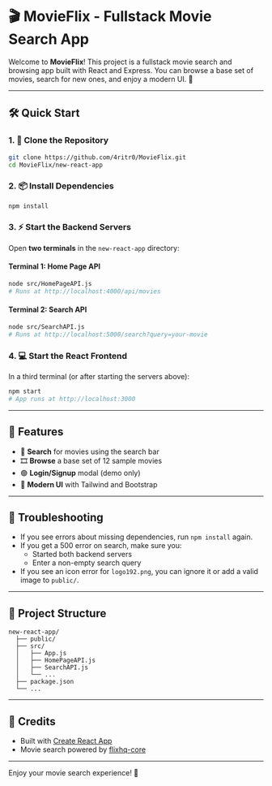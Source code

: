 # 🎬 MovieFlix - Fullstack Movie Search App

Welcome to **MovieFlix**! This project is a fullstack movie search and browsing app built with React and Express. You can browse a base set of movies, search for new ones, and enjoy a modern UI. 🚀

---

## 🛠️ Quick Start

### 1. 🚚 Clone the Repository

```bash
git clone https://github.com/4ritr0/MovieFlix.git
cd MovieFlix/new-react-app
```

### 2. 📦 Install Dependencies

```bash
npm install
```

### 3. ⚡ Start the Backend Servers

Open **two terminals** in the `new-react-app` directory:

#### Terminal 1: Home Page API

```bash
node src/HomePageAPI.js
# Runs at http://localhost:4000/api/movies
```

#### Terminal 2: Search API

```bash
node src/SearchAPI.js
# Runs at http://localhost:5000/search?query=your-movie
```

### 4. 💻 Start the React Frontend

In a third terminal (or after starting the servers above):

```bash
npm start
# App runs at http://localhost:3000
```

---

## 📝 Features

- 🔎 **Search** for movies using the search bar
- 🎞️ **Browse** a base set of 12 sample movies
- 🟢 **Login/Signup** modal (demo only)
- 🌙 **Modern UI** with Tailwind and Bootstrap

---

## 🐞 Troubleshooting

- If you see errors about missing dependencies, run `npm install` again.
- If you get a 500 error on search, make sure you:
  - Started both backend servers
  - Enter a non-empty search query
- If you see an icon error for `logo192.png`, you can ignore it or add a valid image to `public/`.

---

## 📂 Project Structure

```
new-react-app/
  ├── public/
  ├── src/
  │   ├── App.js
  │   ├── HomePageAPI.js
  │   ├── SearchAPI.js
  │   └── ...
  ├── package.json
  └── ...
```

---

## 🙌 Credits

- Built with [Create React App](https://github.com/facebook/create-react-app)
- Movie search powered by [flixhq-core](https://www.npmjs.com/package/flixhq-core)

---

Enjoy your movie search experience! 🍿
